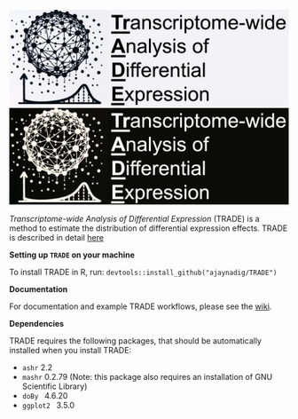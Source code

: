 ![logo_image](https://github.com/ajaynadig/TRADE/blob/main/github_image_crop.jpg?raw=true#gh-light-mode-only)
![logo_image](https://github.com/ajaynadig/TRADE/blob/main/github_image_crop_dark.jpg?raw=true#gh-dark-mode-only)

*Transcriptome-wide Analysis of Differential Expression* (TRADE) is a method to estimate the distribution of differential expression effects. TRADE is described in detail [here](https://www.biorxiv.org/content/10.1101/2024.07.03.601903v1)

**Setting up `TRADE` on your machine**

To install TRADE in R, run: `devtools::install_github("ajaynadig/TRADE")`

**Documentation**

For documentation and example TRADE workflows, please see the [wiki](https://github.com/ajaynadig/TRADE/wiki).

**Dependencies**

TRADE requires the following packages, that should be automatically installed when you install TRADE:

* `ashr` 2.2
* `mashr` 0.2.79 (Note: this package also requires an installation of GNU Scientific Library)
* `doBy ` 4.6.20
* `ggplot2 ` 3.5.0
